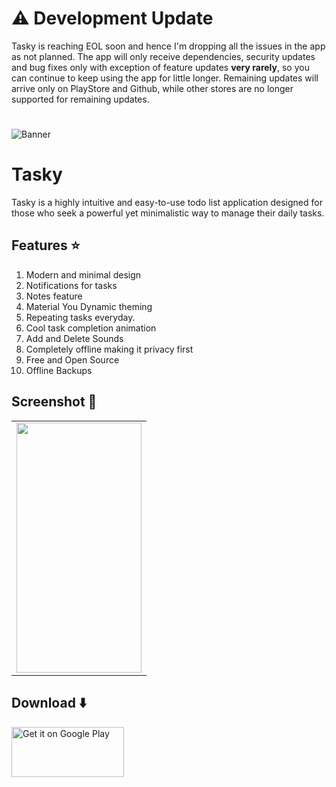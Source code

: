 
# ⚠️ Development Update

Tasky is reaching EOL soon and hence I'm dropping all the issues in the app as not planned. The app will only receive dependencies, security updates and bug fixes only with exception of feature updates **very rarely**, so you can continue to keep using the app for little longer. Remaining updates will arrive only on PlayStore and Github, while other stores are no longer supported for remaining updates.
#
    
![Banner](./images/banner.png)
# Tasky
Tasky is a highly intuitive and easy-to-use todo list application designed for those who seek a powerful yet minimalistic way to manage their daily tasks. 

## Features ⭐️

1. Modern and minimal design
2. Notifications for tasks
3. Notes feature
3. Material You Dynamic theming
4. Repeating tasks everyday.
5. Cool task completion animation
6. Add and Delete Sounds
7. Completely offline making it privacy first
8. Free and Open Source
9. Offline Backups

## Screenshot 🌠

<table>
  <tr>
    <td> <img src="./screenshots/tasky1.png" height="400px" width="200px" /></td>
   </tr> 
</table>

## Download ⬇️

<a href='https://play.google.com/store/apps/details?id=com.thatsmanmeet.taskyapp&pcampaignid=pcampaignidMKT-Other-global-all-co-prtnr-py-PartBadge-Mar2515-1'><img alt='Get it on Google Play' src='https://play.google.com/intl/en_us/badges/static/images/badges/en_badge_web_generic.png' width="180px" height="80px"/></a>
